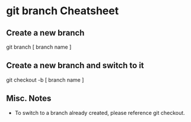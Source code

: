 # git branch Cheatsheet

## Create a new branch
git branch [ branch name ]


## Create a new branch and switch to it
git checkout -b [ branch name ]


## Misc. Notes
- To switch to a branch already created, please reference git checkout.
